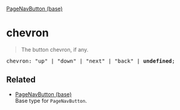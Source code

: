 [PageNavButton (base)](PageNavButton_base.md)

# chevron

> The button chevron, if any.

<pre class="docgen_signature">chevron: &quot;up&quot; | &quot;down&quot; | &quot;next&quot; | &quot;back&quot; | <b>undefined</b>;</pre>

## Related

- [<!--{ref:type}-->PageNavButton (base)](PageNavButton_base.md) \
    Base type for `PageNavButton`.
